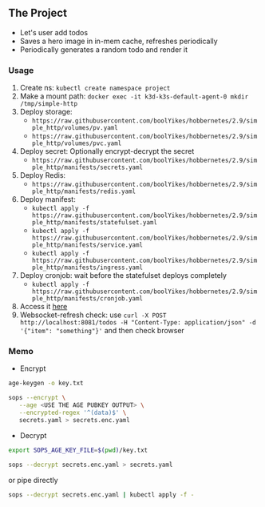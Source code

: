 ## The Project
- Let's user add todos
- Saves a hero image in in-mem cache, refreshes periodically
- Periodically generates a  random todo and render it

### Usage
1. Create ns: `kubectl create namespace project`
2. Make a mount path: `docker exec -it k3d-k3s-default-agent-0 mkdir /tmp/simple-http`
3. Deploy storage:
   - `https://raw.githubusercontent.com/boolYikes/hobbernetes/2.9/simple_http/volumes/pv.yaml`
   - `https://raw.githubusercontent.com/boolYikes/hobbernetes/2.9/simple_http/volumes/pvc.yaml`
4. Deploy secret: Optionally encrypt-decrypt the secret
   - `https://raw.githubusercontent.com/boolYikes/hobbernetes/2.9/simple_http/manifests/secrets.yaml`
5. Deploy Redis:
   - `https://raw.githubusercontent.com/boolYikes/hobbernetes/2.9/simple_http/manifests/redis.yaml`
6. Deploy manifest:
   - `kubectl apply -f https://raw.githubusercontent.com/boolYikes/hobbernetes/2.9/simple_http/manifests/statefulset.yaml`
   - `kubectl apply -f https://raw.githubusercontent.com/boolYikes/hobbernetes/2.9/simple_http/manifests/service.yaml`
   - `kubectl apply -f https://raw.githubusercontent.com/boolYikes/hobbernetes/2.9/simple_http/manifests/ingress.yaml`
7. Deploy cronjob: wait before the statefulset deploys completely
   - `kubectl apply -f https://raw.githubusercontent.com/boolYikes/hobbernetes/2.9/simple_http/manifests/cronjob.yaml`
8. Access it [here](http://localhost:8081)
9. Websocket-refresh check: use `curl -X POST http://localhost:8081/todos -H "Content-Type: application/json" -d '{"item": "something"}'` and then check browser

### Memo
- Encrypt

```bash
age-keygen -o key.txt

sops --encrypt \
   --age <USE THE AGE PUBKEY OUTPUT> \
   --encrypted-regex '^(data)$' \
   secrets.yaml > secrets.enc.yaml
```

- Decrypt

```bash
export SOPS_AGE_KEY_FILE=$(pwd)/key.txt

sops --decrypt secrets.enc.yaml > secrets.yaml
```

or pipe directly 

```bash
sops --decrypt secrets.enc.yaml | kubectl apply -f -
```